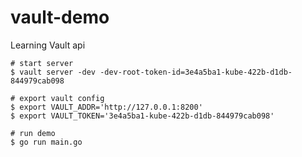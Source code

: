 # vault-demo
Learning Vault api

```console
# start server
$ vault server -dev -dev-root-token-id=3e4a5ba1-kube-422b-d1db-844979cab098

# export vault config
$ export VAULT_ADDR='http://127.0.0.1:8200'
$ export VAULT_TOKEN='3e4a5ba1-kube-422b-d1db-844979cab098'

# run demo
$ go run main.go
```
